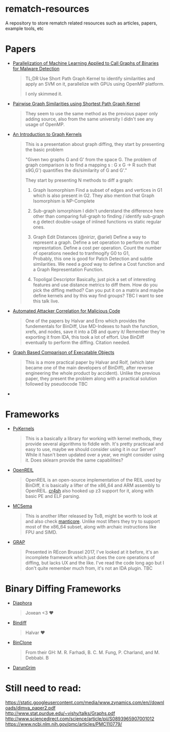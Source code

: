 # rematch-resources
A repository to store rematch related resources such as articles, papers, 
example tools, etc


# Papers

* [Parallelization of Machine Learning Applied to Call Graphs of Binaries for Malware Detection]  
  > TL;DR 
  > Use Short Path Graph Kernel to identify similarities and apply an SVM on it, parallelize with GPUs using OpenMP platform.
  > 
  > I only skimmed it. 

* [Pairwise Graph Similarities using Shortest Path Graph Kernel] 
  > They seem to use the same method as the previous paper only adding source, also from the same university
  > I didn't see any usage of OpenMP.

* [An Introduction to Graph Kernels]
  > This is a presentation about graph diffing, they start by presenting the basic problem
  >
  > "Given two graphs G and G'  from the space G. 
  > The problem of graph comparison is to find a mapping s : G x G -> R such that s9G,G') quantifies the dis/similarity of G and G'."
  > 
  > They start by presenting N methods to diff a graph:
  >  1. Graph Isomorphism 
  >  Find a subset of edges and vertices in G1 which is also present in G2. 
  > They also mention that Graph Isomorphism is NP-Complete 
  > 
  >   2. Sub-graph ismorphism
  > I didn't understand the difference here other than comparing full-graph to finding / identify sub-graph
  > e.g detect double-usage of inlined functions vs static regular ones.
  > 
  >   3. Graph Edit Distances (@nirizr, @ariel)
  > Define a way to represent a graph.
  > Define a set operation to perform on that represntation.
  > Define a cost per operation.
  >  Count the number of operations needed to tranfmogify G0 to G1,  
  > Probably, this one is good for Patch Detection and subtle similarities.
  > We need a *good* way to define a Cost function and a Graph Representation Function.
  > 
  >  4. Topoligal Descriptor 
  > Basically, just pick a set of interesting features and use distance metrics to diff them.
  > How do you pick the diffing method?
  > Can you put it on a matrix and maybe define kernels and by this way find groups? 
  > TBC
  > I want to see this talk live.

*  [Automated Attacker Correlation for Malicious Code]
   > One of the papers by Halvar and Erro which provides the fundementals for BinDiff,
   > Use MD-Indexes to hash the function, xrefs, and nodes, save it into a DB and query it/
   > Remember they're exporting it from IDA, this took a lot of effort. 
   > Use BinDiff eventually to perform the diffing.
   > Citation needed.
*  [Graph Based Comparison of Executable Objects]
   > This is a more practical paper by Halvar and Rolf, (which later became one of the main developers of BinDiff),
   > after reverse engineering the whole product by accident).
   > Unlike the previous paper, they present the problem along with a practical solution followed by pseudocode
   > TBC
*   


# Frameworks

* [PyKernels]
   > This is a basically a library for working with kernel methods, they provide several algorithms to fiddle with.
   > It's pretty practicaal and easy to use, maybe we should consider using it in our Server? 
   > While it hasn't been updated over a year, we might consider using it. 
   > Does sklearn provide the same capabilities? 
* [OpenREIL]
   > OpenREIL is an open-source implementation of the REIL used by BinDiff, it is basically a lifter
   > of the x86_64 and ARM assembly to OpenREIL. [cr4sh] also hooked up z3 support for it, along with basic
   > PE and ELF parsing. 
* [MCSema]
  > This is another lifter released by ToB, might be worth to look at and also check [manticore].
  > Unlike most lifters they try to support most of the x86_64 subset, along with archaic instructions like FPU and SIMD.
* [GRAP]
  > Presented in REcon Brussel 2017, I've looked at it before, it's an incomplete framework which just does
  > the core operations of diffing, but lacks UX and the like.
  > I've read the code long ago but I don't quite remember much from, it's not an IDA plugin. 
  > TBC
   

# Binary Diffing Frameworks

* [Diaphora]
    > Joxean <3 :heart:
* [Bindiff]
   > Halvar :heart:
* [BinClone]
   > From their GH: M. R. Farhadi, B. C. M. Fung, P. Charland, and M. Debbabi. B
* [DarunGrim]
   > 

[OpenREIL]: https://github.com/Cr4sh/openreil
[cr4sh]: https://twitter.com/cr4sh
[MCSema]: https://github.com/trailofbits/mcsema
[manticore]: https://github.com/trailofbits/manticore
[GRAP]: https://bitbucket.org/cybertools/grap
[Parallelization of Machine Learning Applied to Call Graphs of Binaries for Malware Detection]: [https://www.eecis.udel.edu/~wkillian/latest/resources/Parallelization.of.Machine.Learning.Applied.to.Call.Graphs.of.Binaries.for.Malware.Detection.pdf
[Pairwise Graph Similarities using Shortest Path Graph Kernel]: https://github.com/tristanvdb/pairwise-graph-similarities
[An Introduction to Graph Kernels]: https://www.ethz.ch/content/dam/ethz/special-interest/bsse/borgwardt-lab/documents/slides/CA10_GraphKernels_intro.pdf
[PyKernels]: https://github.com/gmum/pykernels
[Automated Attacker Correlation for Malicious Code]:  https://www.sto.nato.int/publications/STO%20Meeting%20Proceedings/RTO-MP-IST-091/MP-IST-091-26.pdf
[Graph Based Comparison of Executable Objects]: https://static.googleusercontent.com/media/www.zynamics.com/en//downloads/bindiffsstic05-1.pdf
[Diaphora]: https://github.com/joxeankoret/diaphora
[Bindiff]: https://www.zynamics.com/software.html
[BinClone]: https://github.com/BinSigma/BinClone
[DarunGrim]: http://www.darungrim.org/

# Still need to read:
https://static.googleusercontent.com/media/www.zynamics.com/en//downloads/dimva_paper2.pdf
http://www.stat.purdue.edu/~vishy/talks/Graphs.pdf
http://www.sciencedirect.com/science/article/pii/S0893965907001012
https://www.ncbi.nlm.nih.gov/pmc/articles/PMC110779/

